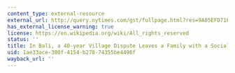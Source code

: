 ```yaml
---
content_type: external-resource
external_url: http://query.nytimes.com/gst/fullpage.html?res=9A05EFD71F3FF936A25753C1A9669D8B63&pagewanted=all
has_external_license_warning: true
license: https://en.wikipedia.org/wiki/All_rights_reserved
status: ''
title: In Bali, a 40-year Village Dispute Leaves a Family with a Social Death Sentence
uid: 1ae33ace-380f-4154-b278-74355be4496f
wayback_url: ''
---
```

